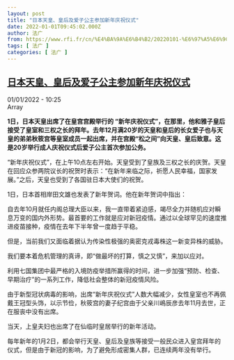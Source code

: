 ```yaml
---
layout: post
title: "日本天皇、皇后及爱子公主参加新年庆祝仪式"
date: 2022-01-01T09:45:02.000Z
author: 法广
from: https://www.rfi.fr/cn/%E4%BA%9A%E6%B4%B2/20220101-%E6%97%A5%E6%9C%AC%E5%A4%A9%E7%9A%87-%E7%9A%87%E5%90%8E%E5%8F%8A%E7%88%B1%E5%AD%90%E5%85%AC%E4%B8%BB%E5%8F%82%E5%8A%A0%E6%96%B0%E5%B9%B4%E5%BA%86%E7%A5%9D%E4%BB%AA%E5%BC%8F
tags: [ 法广 ]
categories: [ 法广 ]
---
```

<!--1641030302000-->
[日本天皇、皇后及爱子公主参加新年庆祝仪式](https://www.rfi.fr/cn/%E4%BA%9A%E6%B4%B2/20220101-%E6%97%A5%E6%9C%AC%E5%A4%A9%E7%9A%87-%E7%9A%87%E5%90%8E%E5%8F%8A%E7%88%B1%E5%AD%90%E5%85%AC%E4%B8%BB%E5%8F%82%E5%8A%A0%E6%96%B0%E5%B9%B4%E5%BA%86%E7%A5%9D%E4%BB%AA%E5%BC%8F)
------

<div>
<div>01/01/2022 - 10:25</div>Array<p><strong>                    1日，日本天皇出席了在皇宫宫殿举行的 “新年庆祝仪式”，在那里，他和雅子皇后接受了皇室和三权之长的拜年。去年12月满20岁的天皇和皇后的长女爱子也与天皇的弟弟秋筱宫等皇室成员一起出席，并在宫殿“松之间”向天皇、皇后致意。这是20岁举行成人庆祝仪式后爱子公主首次参加公务。                </strong></p><div >                    <p>“新年庆祝仪式”，在上午10点左右开始。天皇受到了皇族及三权之长的庆贺。天皇在回应众参两院议长的祝贺时表示：“在新年来临之际，祈愿人民幸福，国家发展。”之后，天皇也受到了各国驻日本大使们的祝贺。</p><p>1日，日本首相岸田文雄也发表了新年贺词。他在新年贺词中指出：</p><p>自去年10月就任内阁总理大臣以来，我一直带着紧迫感，竭尽全力并随机应对瞬息万变的国内外形势。最首要的工作就是应对新冠疫情。通过以全球罕见的速度推进疫苗接种，疫情在去年下半年曾一度趋于平稳。</p><p>但是，当前我们又面临着据认为传染性极强的奥密克戎毒株这一新变异株的威胁。</p><p>我们要本着危机管理的真谛，即“做最坏的打算，慎之又慎”，来加以应对。</p><p>利用七国集团中最严格的入境防疫举措所赢得的时间，进一步加强“预防、检查、早期治疗”的一系列工作，降低社会整体的新冠疫情风险。</p><p>由于新型冠状病毒的影响，出席“新年庆祝仪式”人数大幅减少，女性皇室也不再佩戴王冠型头饰，以示节俭，秋筱宫的妻子纪宫由于父亲川嶋辰彦去年11月去世，正在服丧中没有出席。</p><p>当天，上皇夫妇也出席了在仙临时皇居举行的新年活动。</p><p>每年新年的1月2日，都会举行天皇、皇后及皇族等接受一般民众进入皇宫拜年的仪式，但是由于新冠的影响，为了避免形成密集人群，已连续两年没有举行。</p>                                            <div data-selfpromo-newsletter>    </div>    <div data-selfpromo-app>    </div>                </div>
</div>
